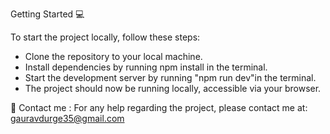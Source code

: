 Getting Started 💻

To start the project locally, follow these steps:

- Clone the repository to your local machine.
- Install dependencies by running npm install in the terminal.
- Start the development server by running "npm run dev"in the terminal.
- The project should now be running locally, accessible via your browser.

📩 Contact me :
For any help regarding the project, please contact me at: gauravdurge35@gmail.com
